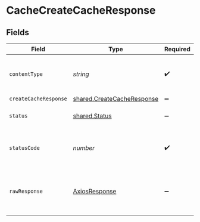 # CacheCreateCacheResponse


## Fields

| Field                                                                    | Type                                                                     | Required                                                                 | Description                                                              |
| ------------------------------------------------------------------------ | ------------------------------------------------------------------------ | ------------------------------------------------------------------------ | ------------------------------------------------------------------------ |
| `contentType`                                                            | *string*                                                                 | :heavy_check_mark:                                                       | HTTP response content type for this operation                            |
| `createCacheResponse`                                                    | [shared.CreateCacheResponse](../../models/shared/createcacheresponse.md) | :heavy_minus_sign:                                                       | OK                                                                       |
| `status`                                                                 | [shared.Status](../../models/shared/status.md)                           | :heavy_minus_sign:                                                       | Default error response                                                   |
| `statusCode`                                                             | *number*                                                                 | :heavy_check_mark:                                                       | HTTP response status code for this operation                             |
| `rawResponse`                                                            | [AxiosResponse](https://axios-http.com/docs/res_schema)                  | :heavy_minus_sign:                                                       | Raw HTTP response; suitable for custom response parsing                  |